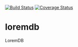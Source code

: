 [![Build Status](https://travis-ci.org/alissonperez/loremdb.svg?branch=develop)](https://travis-ci.org/alissonperez/loremdb) [![Coverage Status](https://coveralls.io/repos/alissonperez/loremdb/badge.png)](https://coveralls.io/r/alissonperez/loremdb)

loremdb
=====

LoremDB
